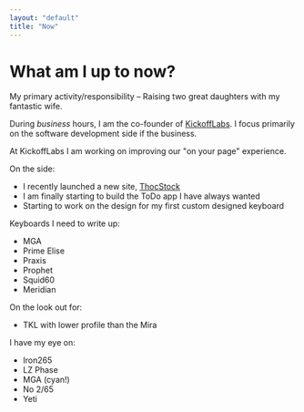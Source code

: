 ```yaml
---
layout: "default"
title: "Now"
---
```


<h1 class="mb-4">What am I up to now?</h1>

My primary activity/responsibility – Raising two great daughters with my fantastic wife.

During _business_ hours, I am the co-founder of [KickoffLabs](https://kickofflabs.com). I focus primarily on the software development side if the business.

At KickoffLabs I am working on improving our "on your page" experience.

On the side:

- I recently launched a new site, [ThocStock](https://thocstock.com)
- I am finally starting to build the ToDo app I have always wanted
- Starting to work on the design for my first custom designed keyboard

Keyboards I need to write up:

- MGA
- Prime Elise
- Praxis
- Prophet
- Squid60
- Meridian

On the look out for:

- TKL with lower profile than the Mira

I have my eye on:

- Iron265
- LZ Phase
- MGA (cyan!)
- No 2/65
- Yeti
